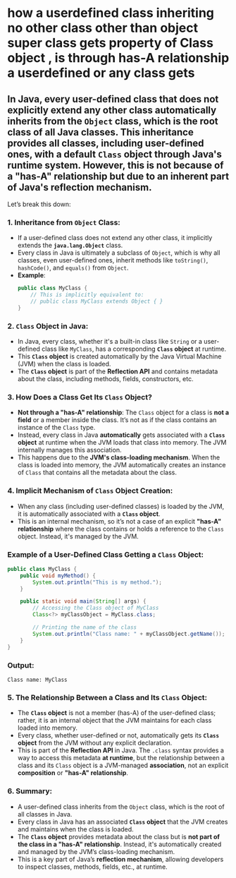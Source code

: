 # how a userdefined class inheriting no other class other than object super class gets property of Class object , is through has-A relationship  a  userdefined or any class gets

## In Java, every **user-defined class** that does not explicitly extend any other class **automatically inherits** from the `Object` class, which is the root class of all Java classes. This inheritance provides all classes, including user-defined ones, with a default **`Class` object** through Java's runtime system. However, this is not because of a **"has-A" relationship** but due to an inherent part of Java's **reflection mechanism**.

Let’s break this down:

### 1. **Inheritance from `Object` Class**:
   - If a user-defined class does not extend any other class, it implicitly extends the **`java.lang.Object`** class. 
   - Every class in Java is ultimately a subclass of `Object`, which is why all classes, even user-defined ones, inherit methods like `toString()`, `hashCode()`, and `equals()` from `Object`.
   - **Example**:
     ```java
     public class MyClass {
         // This is implicitly equivalent to:
         // public class MyClass extends Object { }
     }
     ```

### 2. **`Class` Object in Java**:
   - In Java, every class, whether it's a built-in class like `String` or a user-defined class like `MyClass`, has a corresponding **`Class` object** at runtime.
   - This **`Class` object** is created automatically by the Java Virtual Machine (JVM) when the class is loaded.
   - The **`Class` object** is part of the **Reflection API** and contains metadata about the class, including methods, fields, constructors, etc.

### 3. **How Does a Class Get Its `Class` Object?**
   - **Not through a "has-A" relationship**: The `Class` object for a class is **not a field** or a member inside the class. It’s not as if the class contains an instance of the `Class` type. 
   - Instead, every class in Java **automatically** gets associated with a **`Class` object** at runtime when the JVM loads that class into memory. The JVM internally manages this association.
   - This happens due to the **JVM's class-loading mechanism**. When the class is loaded into memory, the JVM automatically creates an instance of `Class` that contains all the metadata about the class.

### 4. **Implicit Mechanism of `Class` Object Creation**:
   - When any class (including user-defined classes) is loaded by the JVM, it is automatically associated with a **`Class` object**.
   - This is an internal mechanism, so it’s not a case of an explicit **"has-A" relationship** where the class contains or holds a reference to the `Class` object. Instead, it's managed by the JVM.

### Example of a User-Defined Class Getting a `Class` Object:

```java
public class MyClass {
    public void myMethod() {
        System.out.println("This is my method.");
    }

    public static void main(String[] args) {
        // Accessing the Class object of MyClass
        Class<?> myClassObject = MyClass.class;

        // Printing the name of the class
        System.out.println("Class name: " + myClassObject.getName());
    }
}
```

### Output:
```
Class name: MyClass
```

### 5. **The Relationship Between a Class and Its `Class` Object**:
   - The **`Class` object** is not a member (has-A) of the user-defined class; rather, it is an internal object that the JVM maintains for each class loaded into memory.
   - Every class, whether user-defined or not, automatically gets its **`Class` object** from the JVM without any explicit declaration.
   - This is part of the **Reflection API** in Java. The `.class` syntax provides a way to access this metadata **at runtime**, but the relationship between a class and its `Class` object is a JVM-managed **association**, not an explicit **composition** or **"has-A" relationship**.

### 6. **Summary**:
   - A user-defined class inherits from the `Object` class, which is the root of all classes in Java.
   - Every class in Java has an associated **`Class` object** that the JVM creates and maintains when the class is loaded.
   - The **`Class` object** provides metadata about the class but is **not part of the class in a "has-A" relationship**. Instead, it's automatically created and managed by the JVM’s class-loading mechanism.
   - This is a key part of Java’s **reflection mechanism**, allowing developers to inspect classes, methods, fields, etc., at runtime.
   
   